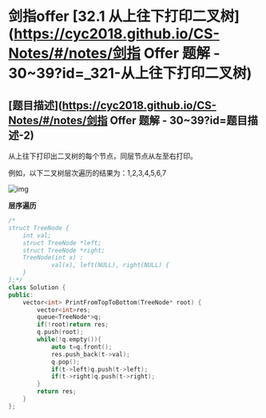 # 剑指offer [32.1 从上往下打印二叉树](https://cyc2018.github.io/CS-Notes/#/notes/剑指 Offer 题解 - 30~39?id=_321-从上往下打印二叉树)

## [题目描述](https://cyc2018.github.io/CS-Notes/#/notes/剑指 Offer 题解 - 30~39?id=题目描述-2)

从上往下打印出二叉树的每个节点，同层节点从左至右打印。

例如，以下二叉树层次遍历的结果为：1,2,3,4,5,6,7

![img](https://cs-notes-1256109796.cos.ap-guangzhou.myqcloud.com/d5e838cf-d8a2-49af-90df-1b2a714ee676.jpg)

**层序遍历** 

```cpp
/*
struct TreeNode {
	int val;
	struct TreeNode *left;
	struct TreeNode *right;
	TreeNode(int x) :
			val(x), left(NULL), right(NULL) {
	}
};*/
class Solution {
public:
    vector<int> PrintFromTopToBottom(TreeNode* root) {
        vector<int>res;
        queue<TreeNode*>q;
        if(!root)return res;
        q.push(root);
        while(!q.empty()){
            auto t=q.front();
            res.push_back(t->val);
            q.pop();
            if(t->left)q.push(t->left);
            if(t->right)q.push(t->right);
        }
        return res;
    }
};
```

